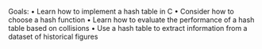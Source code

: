Goals:
• Learn how to implement a hash table in C
• Consider how to choose a hash function
• Learn how to evaluate the performance of a hash table based on collisions
• Use a hash table to extract information from a dataset of historical figures
